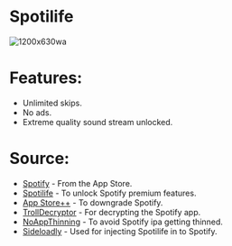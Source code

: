 # Spotilife
![1200x630wa](https://github.com/Dr-Sauce/spotilife/assets/82555878/c8f9458a-9e13-447d-8bf8-c049d7f61cc1)

# Features:
- Unlimited skips.
- No ads.
- Extreme quality sound stream unlocked.

# Source:
- [Spotify](https://apps.apple.com/app/spotify-music-and-podcasts/id324684580) - From the App Store.
- [Spotilife](https://julio.hackyouriphone.org/./debfiles/com.julioverne.spotilife_1.8_iphoneos-arm.deb) - To unlock Spotify premium features.
- [App Store++](https://github.com/CokePokes/AppStorePlus-TrollStore) - To downgrade Spotify.
- [TrollDecryptor](https://github.com/wh1te4ever/TrollDecryptor) - For decrypting the Spotify app.
- [NoAppThinning](https://alias20.gitlab.io/apt/debs/it.ned.noappthinning_1.1_iphoneos-arm64.deb) - To avoid Spotify ipa getting thinned.
- [Sideloadly](https://sideloadly.io/) - Used for injecting Spotilife in to Spotify.
